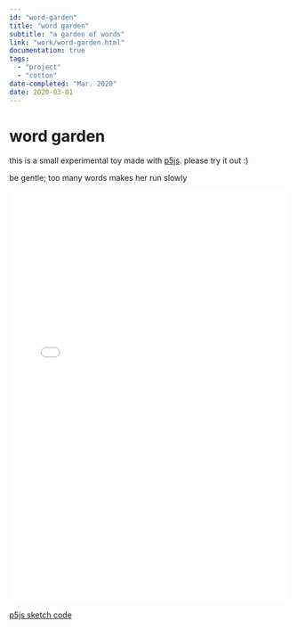 ```yaml
---
id: "word-garden"
title: "word garden"
subtitle: "a garden of words"
link: "work/word-garden.html"
documentation: true
tags: 
  - "project"
  - "cotton"
date-completed: "Mar. 2020"
date: 2020-03-01
---
```

word garden
===========

this is a small experimental toy made with [p5js](https://p5js.org/). please try it out :)

be gentle; too many words makes her run slowly

<iframe src="/assets/word-garden/word-garden-sketch.html" frameborder="0" scrolling="no" height="740" width="100%" allowfullscreen="true"></iframe>

[p5js sketch code](https://github.com/frojo/word-garden)
